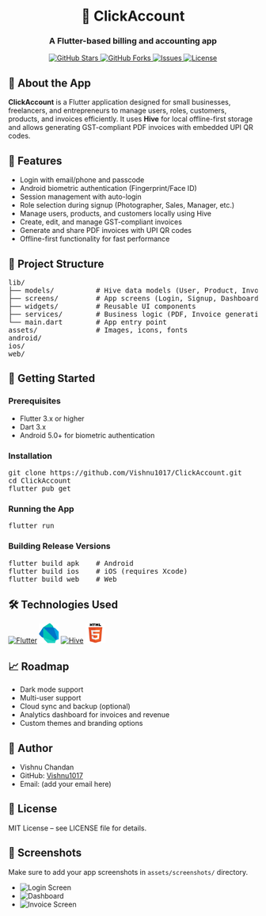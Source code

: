<h1 align="center">📒 ClickAccount</h1>
<h3 align="center">A Flutter-based billing and accounting app</h3>

<p align="center">
  <a href="https://github.com/Vishnu1017/ClickAccount">
    <img src="https://img.shields.io/github/stars/Vishnu1017/ClickAccount?style=social" alt="GitHub Stars">
  </a>
  <a href="https://github.com/Vishnu1017/ClickAccount">
    <img src="https://img.shields.io/github/forks/Vishnu1017/ClickAccount?style=social" alt="GitHub Forks">
  </a>
  <a href="https://github.com/Vishnu1017/ClickAccount">
    <img src="https://img.shields.io/github/issues/Vishnu1017/ClickAccount" alt="Issues">
  </a>
  <a href="https://github.com/Vishnu1017/ClickAccount">
    <img src="https://img.shields.io/github/license/Vishnu1017/ClickAccount" alt="License">
  </a>
</p>

<h2>🧾 About the App</h2>
<p><strong>ClickAccount</strong> is a Flutter application designed for small businesses, freelancers, and entrepreneurs to manage users, roles, customers, products, and invoices efficiently. It uses <strong>Hive</strong> for local offline-first storage and allows generating GST-compliant PDF invoices with embedded UPI QR codes.</p>

<h2>🔧 Features</h2>
<ul>
  <li>Login with email/phone and passcode</li>
  <li>Android biometric authentication (Fingerprint/Face ID)</li>
  <li>Session management with auto-login</li>
  <li>Role selection during signup (Photographer, Sales, Manager, etc.)</li>
  <li>Manage users, products, and customers locally using Hive</li>
  <li>Create, edit, and manage GST-compliant invoices</li>
  <li>Generate and share PDF invoices with UPI QR codes</li>
  <li>Offline-first functionality for fast performance</li>
</ul>

<h2>📁 Project Structure</h2>
<pre>
lib/
├── models/          # Hive data models (User, Product, Invoice)
├── screens/         # App screens (Login, Signup, Dashboard, AuthGate, Passcode)
├── widgets/         # Reusable UI components
├── services/        # Business logic (PDF, Invoice generation, UPI QR)
└── main.dart        # App entry point
assets/              # Images, icons, fonts
android/
ios/
web/
</pre>

<h2>🚀 Getting Started</h2>

<h3>Prerequisites</h3>
<ul>
  <li>Flutter 3.x or higher</li>
  <li>Dart 3.x</li>
  <li>Android 5.0+ for biometric authentication</li>
</ul>

<h3>Installation</h3>
<pre>
git clone https://github.com/Vishnu1017/ClickAccount.git
cd ClickAccount
flutter pub get
</pre>

<h3>Running the App</h3>
<pre>flutter run</pre>

<h3>Building Release Versions</h3>
<pre>
flutter build apk    # Android
flutter build ios    # iOS (requires Xcode)
flutter build web    # Web
</pre>

<h2>🛠️ Technologies Used</h2>
<p>
  <a href="https://flutter.dev" target="_blank"><img src="https://www.vectorlogo.zone/logos/flutterio/flutterio-icon.svg" alt="Flutter" width="40" height="40"/></a>
  <a href="https://dart.dev" target="_blank"><img src="https://raw.githubusercontent.com/devicons/devicon/master/icons/dart/dart-original.svg" alt="Dart" width="40" height="40"/></a>
  <a href="https://pub.dev/packages/hive" target="_blank"><img src="https://raw.githubusercontent.com/hivedb/hive/master/logo/logo.png" alt="Hive" width="40" height="40"/></a>
  <a href="https://www.w3.org/html/" target="_blank"><img src="https://raw.githubusercontent.com/devicons/devicon/master/icons/html5/html5-original-wordmark.svg" alt="HTML5" width="40" height="40"/></a>
</p>

<h2>📈 Roadmap</h2>
<ul>
  <li>Dark mode support</li>
  <li>Multi-user support</li>
  <li>Cloud sync and backup (optional)</li>
  <li>Analytics dashboard for invoices and revenue</li>
  <li>Custom themes and branding options</li>
</ul>

<h2>👤 Author</h2>
<ul>
  <li>Vishnu Chandan</li>
  <li>GitHub: <a href="https://github.com/Vishnu1017">Vishnu1017</a></li>
  <li>Email: (add your email here)</li>
</ul>

<h2>📄 License</h2>
<p>MIT License – see LICENSE file for details.</p>

<h2>📸 Screenshots</h2>
<p>Make sure to add your app screenshots in <code>assets/screenshots/</code> directory.</p>
<ul>
  <li><img src="assets/screenshots/login.png" alt="Login Screen" width="250"/></li>
  <li><img src="assets/screenshots/dashboard.png" alt="Dashboard" width="250"/></li>
  <li><img src="assets/screenshots/invoice.png" alt="Invoice Screen" width="250"/></li>
</ul>

